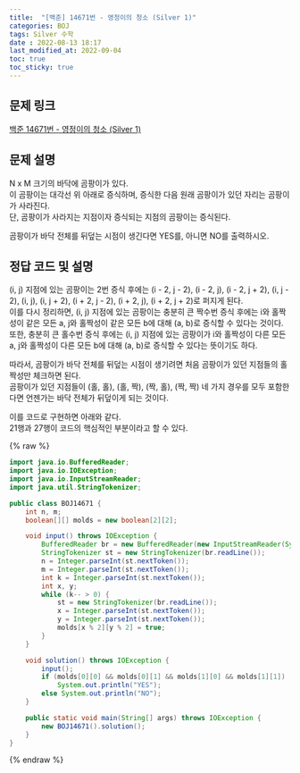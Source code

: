 ```yaml
---
title:  "[백준] 14671번 - 영정이의 청소 (Silver 1)"
categories: BOJ
tags: Silver 수학
date : 2022-08-13 18:17
last_modified_at: 2022-09-04
toc: true
toc_sticky: true
---
```


## 문제 링크

[백준 14671번 - 영정이의 청소 (Silver 1)](https://www.acmicpc.net/problem/14671)

## 문제 설명

N x M 크기의 바닥에 곰팡이가 있다.  
이 곰팡이는 대각선 위 아래로 증식하며, 증식한 다음 원래 곰팡이가 있던 자리는 곰팡이가 사라진다.  
단, 곰팡이가 사라지는 지점이자 증식되는 지점의 곰팡이는 증식된다.  

곰팡이가 바닥 전체를 뒤덮는 시점이 생긴다면 YES를, 아니면 NO를 출력하시오.

## 정답 코드 및 설명

(i, j) 지점에 있는 곰팡이는 2번 증식 후에는 (i - 2, j - 2), (i - 2, j), (i - 2, j + 2), (i, j - 2), (i, j), (i, j + 2), (i + 2, j - 2), (i + 2, j), (i + 2, j + 2)로 퍼지게 된다.  
이를 다시 정리하면, (i, j) 지점에 있는 곰팡이는 충분히 큰 짝수번 증식 후에는 i와 홀짝성이 같은 모든 a, j와 홀짝성이 같은 모든 b에 대해 (a, b)로 증식할 수 있다는 것이다.  
또한, 충분히 큰 홀수번 증식 후에는 (i, j) 지점에 있는 곰팡이가 i와 홀짝성이 다른 모든 a, j와 홀짝성이 다른 모든 b에 대해 (a, b)로 증식할 수 있다는 뜻이기도 하다.

따라서, 곰팡이가 바닥 전체를 뒤덮는 시점이 생기려면 처음 곰팡이가 있던 지점들의 홀짝성만 체크하면 된다.  
곰팡이가 있던 지점들이 (홀, 홀), (홀, 짝), (짝, 홀), (짝, 짝) 네 가지 경우를 모두 포함한다면 언젠가는 바닥 전체가 뒤덮이게 되는 것이다.

이를 코드로 구현하면 아래와 같다.  
21행과 27행이 코드의 핵심적인 부분이라고 할 수 있다.

{% raw %}

```java
import java.io.BufferedReader;
import java.io.IOException;
import java.io.InputStreamReader;
import java.util.StringTokenizer;

public class BOJ14671 {
    int n, m;
    boolean[][] molds = new boolean[2][2];

    void input() throws IOException {
        BufferedReader br = new BufferedReader(new InputStreamReader(System.in));
        StringTokenizer st = new StringTokenizer(br.readLine());
        n = Integer.parseInt(st.nextToken());
        m = Integer.parseInt(st.nextToken());
        int k = Integer.parseInt(st.nextToken());
        int x, y;
        while (k-- > 0) {
            st = new StringTokenizer(br.readLine());
            x = Integer.parseInt(st.nextToken());
            y = Integer.parseInt(st.nextToken());
            molds[x % 2][y % 2] = true;
        }
    }

    void solution() throws IOException {
        input();
        if (molds[0][0] && molds[0][1] && molds[1][0] && molds[1][1])
            System.out.println("YES");
        else System.out.println("NO");
    }

    public static void main(String[] args) throws IOException {
        new BOJ14671().solution();
    }
}

```

{% endraw %}
